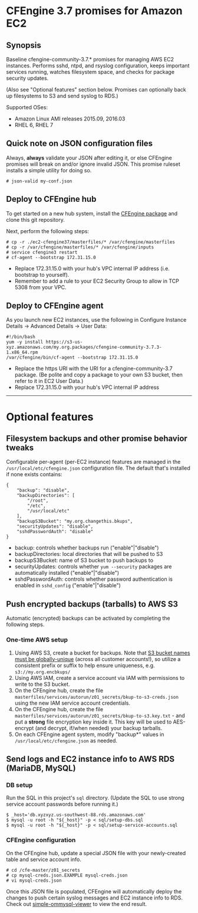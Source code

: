 # CFEngine 3.7 promises for Amazon EC2


## Synopsis

Baseline cfengine-community-3.7.* promises for managing AWS EC2 instances. Performs sshd, ntpd, and rsyslog configuration, keeps important services running, watches filesystem space, and checks for package security updates.

(Also see "Optional features" section below. Promises can optionally back up filesystems to S3 and send syslog to RDS.)

Supported OSes:
* Amazon Linux AMI releases 2015.09, 2016.03
* RHEL 6, RHEL 7


## Quick note on JSON configuration files

Always, **always** validate your JSON after editing it, or else CFEngine promises will break on and/or ignore invalid JSON. This promise ruleset installs a simple utility for doing so.

```
# json-valid my-conf.json
```


## Deploy to CFEngine hub

To get started on a new hub system, install the [CFEngine package](https://cfengine.com/product/community/) and clone this git repository.

Next, perform the following steps:

```
# cp -r ./ec2-cfengine37/masterfiles/* /var/cfengine/masterfiles
# cp -r /var/cfengine/masterfiles/* /var/cfengine/inputs
# service cfengine3 restart
# cf-agent --bootstrap 172.31.15.0
```

* Replace 172.31.15.0 with your hub's VPC internal IP address (i.e. bootstrap to yourself).
* Remember to add a rule to your EC2 Security Group to allow in TCP 5308 from your VPC.


## Deploy to CFEngine agent

As you launch new EC2 instances, use the following in Configure Instance Details -> Advanced Details -> User Data:

```
#!/bin/bash
yum -y install https://s3-us-xyz.amazonaws.com/my.org.packages/cfengine-community-3.7.3-1.x86_64.rpm
/var/cfengine/bin/cf-agent --bootstrap 172.31.15.0
```

* Replace the https URI with the URI for a cfengine-community-3.7 package. (Be polite and copy a package to your own S3 bucket, then refer to it in EC2 User Data.)
* Replace 172.31.15.0 with your hub's VPC internal IP address


---


# Optional features


## Filesystem backups and other promise behavior tweaks

Configurable per-agent (per-EC2 instance) features are managed in the `/usr/local/etc/cfengine.json` configuration file. The default that's installed if none exists contains:

```
{
    "backup": "disable",
    "backupDirectories": [
        "/root",
        "/etc",
        "/usr/local/etc"
    ],
    "backupS3Bucket": "my.org.changethis.bkups",
    "securityUpdates": "disable",
    "sshdPasswordAuth": "disable"
}
```

* backup: controls whether backups run ("enable"|"disable")
* backupDirectories: local directories that will be pushed to S3
* backupS3Bucket: name of S3 bucket to push backups to
* securityUpdates: controls whether `yum --security` packages are automatically installed ("enable"|"disable")
* sshdPasswordAuth: controls whether password authentication is enabled in `sshd_config` ("enable"|"disable")


## Push encrypted backups (tarballs) to AWS S3

Automatic (encrypted) backups can be activated by completing the following steps.

### One-time AWS setup

1. Using AWS S3, create a bucket for backups. Note that [S3 bucket names must be globally-unique](http://docs.aws.amazon.com/AmazonS3/latest/dev/BucketRestrictions.html) (across all customer accounts!), so utilize a consistent prefix or suffix to help ensure uniqueness, e.g. `s3://my.org.encbkups/`
2. Using AWS IAM, create a service account via IAM with permissions to write to the S3 bucket.
3. On the CFEngine hub, create the file `masterfiles/services/autorun/z01_secrets/bkup-to-s3-creds.json` using the new IAM service account credentials.
4. On the CFEngine hub, create the file `masterfiles/services/autorun/z01_secrets/bkup-to-s3.key.txt` - and put a **strong** file encryption key inside it. This key will be used to AES-encrypt (and decrypt, if/when needed) your backup tarballs.
5. On each CFEngine agent system, modify "backup*" values in `/usr/local/etc/cfengine.json` as needed.


## Send logs and EC2 instance info to AWS RDS (MariaDB, MySQL)

### DB setup

Run the SQL in this project's `sql` directory. (Update the SQL to use strong service account passwords before running it.)

```
$ _host='db.xyzxyz.us-southwest-88.rds.amazonaws.com'
$ mysql -u root -h "${_host}" -p < sql/setup-dbs.sql 
$ mysql -u root -h "${_host}" -p < sql/setup-service-accounts.sql 
```

### CFEngine configuration

On the CFEngine hub, update a special JSON file with your newly-created table and service account info.

```
# cd /cfe-master/z01_secrets
# cp mysql-creds.json.EXAMPLE mysql-creds.json
# vi mysql-creds.json

```

Once this JSON file is populated, CFEngine will automatically deploy the changes to push certain syslog messages and EC2 instance info to RDS. Check out [simple-ommysql-viewer](https://github.com/ecs-hk/simple-ommysql-viewer) to view the end result.
